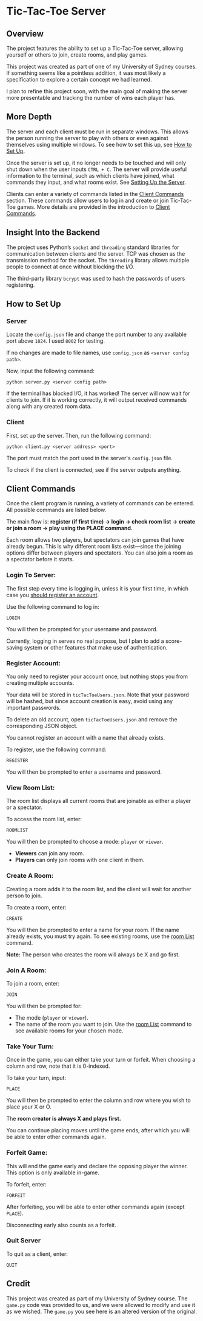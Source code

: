 # Tic-Tac-Toe Server

## Overview

The project features the ability to set up a Tic-Tac-Toe server, allowing yourself or others to join, create rooms, and play games.

This project was created as part of one of my University of Sydney courses. If something seems like a pointless addition, it was most likely a specification to explore a certain concept we had learned.

I plan to refine this project soon, with the main goal of making the server more presentable and tracking the number of wins each player has.

## More Depth

The server and each client must be run in separate windows. This allows the person running the server to play with others or even against themselves using multiple windows. To see how to set this up, see [How to Set Up](#how-to-set-up).

Once the server is set up, it no longer needs to be touched and will only shut down when the user inputs `CTRL + C`. The server will provide useful information to the terminal, such as which clients have joined, what commands they input, and what rooms exist. See [Setting Up the Server](#server).

Clients can enter a variety of commands listed in the [Client Commands](#client-commands) section. These commands allow users to log in and create or join Tic-Tac-Toe games. More details are provided in the introduction to [Client Commands](#client-commands).

## Insight Into the Backend

The project uses Python’s `socket` and `threading` standard libraries for communication between clients and the server. TCP was chosen as the transmission method for the socket. The `threading` library allows multiple people to connect at once without blocking the I/O.

The third-party library `bcrypt` was used to hash the passwords of users registering.

## How to Set Up

### Server

Locate the `config.json` file and change the port number to any available port above `1024`. I used `8002` for testing.

If no changes are made to file names, use `config.json` as `<server config path>`.

Now, input the following command:

`python server.py <server config path>`

If the terminal has blocked I/O, it has worked! The server will now wait for clients to join. If it is working correctly, it will output received commands along with any created room data.

### Client

First, set up the server. Then, run the following command:

`python client.py <server address> <port>`

The port must match the port used in the server's `config.json` file.

To check if the client is connected, see if the server outputs anything.

## Client Commands

Once the client program is running, a variety of commands can be entered. All possible commands are listed below.

The main flow is: **register (if first time) → login → check room list → create or join a room → play using the PLACE command.**

Each room allows two players, but spectators can join games that have already begun. This is why different room lists exist—since the joining options differ between players and spectators. You can also join a room as a spectator before it starts.

### Login To Server:

The first step every time is logging in, unless it is your first time, in which case you [should register an account](#register-account).

Use the following command to log in:

`LOGIN`

You will then be prompted for your username and password.

Currently, logging in serves no real purpose, but I plan to add a score-saving system or other features that make use of authentication.

### Register Account:

You only need to register your account once, but nothing stops you from creating multiple accounts.

Your data will be stored in `ticTacToeUsers.json`. Note that your password will be hashed, but since account creation is easy, avoid using any important passwords.

To delete an old account, open `ticTacToeUsers.json` and remove the corresponding JSON object.

You cannot register an account with a name that already exists.

To register, use the following command:

`REGISTER`

You will then be prompted to enter a username and password.

### View Room List:

The room list displays all current rooms that are joinable as either a player or a spectator.

To access the room list, enter:

`ROOMLIST`

You will then be prompted to choose a mode: `player` or `viewer`.

* **Viewers** can join any room.
* **Players** can only join rooms with one client in them.

### Create A Room:

Creating a room adds it to the room list, and the client will wait for another person to join.

To create a room, enter:

`CREATE`

You will then be prompted to enter a name for your room. If the name already exists, you must try again. To see existing rooms, use the [room List](#view-room-list) command.

**Note:** The person who creates the room will always be X and go first.

### Join A Room:

To join a room, enter:

`JOIN`

You will then be prompted for:

* The mode (`player` or `viewer`).
* The name of the room you want to join.
Use the [room List](#view-room-list) command to see available rooms for your chosen mode.

### Take Your Turn:

Once in the game, you can either take your turn or forfeit.
When choosing a column and row, note that it is 0-indexed.

To take your turn, input:

`PLACE`

You will then be prompted to enter the column and row where you wish to place your X or O.

The **room creator is always X and plays first.**

You can continue placing moves until the game ends, after which you will be able to enter other commands again.

### Forfeit Game:

This will end the game early and declare the opposing player the winner.
This option is only available in-game.

To forfeit, enter:

`FORFEIT`

After forfeiting, you will be able to enter other commands again (except `PLACE`).

Disconnecting early also counts as a forfeit.

### Quit Server

To quit as a client, enter:

`QUIT`

## Credit
This project was created as part of my University of Sydney course.
The `game.py` code was provided to us, and we were allowed to modify and use it as we wished.
The `game.py` you see here is an altered version of the original.